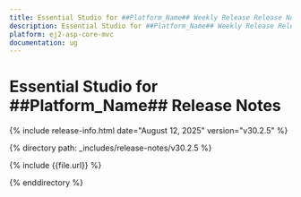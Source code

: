 ```yaml
---
title: Essential Studio for ##Platform_Name## Weekly Release Release Notes  
description: Essential Studio for ##Platform_Name## Weekly Release Release Notes  
platform: ej2-asp-core-mvc
documentation: ug
---
```


# Essential Studio for ##Platform_Name##  Release Notes  

{% include release-info.html date="August 12, 2025"  version="v30.2.5" %}

{% directory path: _includes/release-notes/v30.2.5 %}

{% include {{file.url}} %}

{% enddirectory %}